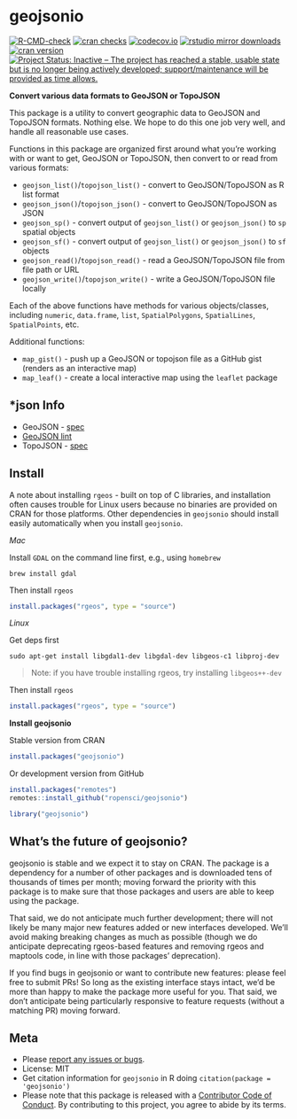 
<!-- README.md is generated from README.Rmd. Please edit that file -->

# geojsonio

<!-- badges: start -->

[![R-CMD-check](https://github.com/ropensci/geojsonio/workflows/R-CMD-check/badge.svg)](https://github.com/ropensci/geojsonio/actions?query=workflow%3AR-CMD-check)
[![cran
checks](https://badges.cranchecks.info/worst/geojsonio.svg)](https://cran.r-project.org/web/checks/check_results_geojsonio.html)
[![codecov.io](https://codecov.io/github/ropensci/geojsonio/coverage.svg?branch=main)](https://codecov.io/github/ropensci/geojsonio?branch=main)
[![rstudio mirror
downloads](https://cranlogs.r-pkg.org/badges/geojsonio)](https://github.com/r-hub/cranlogs.app)
[![cran
version](https://www.r-pkg.org/badges/version/geojsonio)](https://cran.r-project.org/package=geojsonio)
[![Project Status: Inactive – The project has reached a stable, usable
state but is no longer being actively developed; support/maintenance
will be provided as time
allows.](https://www.repostatus.org/badges/latest/inactive.svg)](https://www.repostatus.org/#inactive)
<!-- badges: end -->

**Convert various data formats to GeoJSON or TopoJSON**

This package is a utility to convert geographic data to GeoJSON and
TopoJSON formats. Nothing else. We hope to do this one job very well,
and handle all reasonable use cases.

Functions in this package are organized first around what you’re working
with or want to get, GeoJSON or TopoJSON, then convert to or read from
various formats:

- `geojson_list()`/`topojson_list()` - convert to GeoJSON/TopoJSON as R
  list format
- `geojson_json()`/`topojson_json()` - convert to GeoJSON/TopoJSON as
  JSON
- `geojson_sp()` - convert output of `geojson_list()` or
  `geojson_json()` to `sp` spatial objects
- `geojson_sf()` - convert output of `geojson_list()` or
  `geojson_json()` to `sf` objects
- `geojson_read()`/`topojson_read()` - read a GeoJSON/TopoJSON file from
  file path or URL
- `geojson_write()`/`topojson_write()` - write a GeoJSON/TopoJSON file
  locally

Each of the above functions have methods for various objects/classes,
including `numeric`, `data.frame`, `list`, `SpatialPolygons`,
`SpatialLines`, `SpatialPoints`, etc.

Additional functions:

- `map_gist()` - push up a GeoJSON or topojson file as a GitHub gist
  (renders as an interactive map)
- `map_leaf()` - create a local interactive map using the `leaflet`
  package

## \*json Info

- GeoJSON - [spec](https://www.rfc-editor.org/rfc/rfc7946)
- [GeoJSON lint](https://geojsonlint.com/)
- TopoJSON -
  [spec](https://github.com/topojson/topojson-specification/blob/master/README.md)

## Install

A note about installing `rgeos` - built on top of C libraries, and
installation often causes trouble for Linux users because no binaries
are provided on CRAN for those platforms. Other dependencies in
`geojsonio` should install easily automatically when you install
`geojsonio`.

*Mac*

Install `GDAL` on the command line first, e.g., using `homebrew`

    brew install gdal

Then install `rgeos`

``` r
install.packages("rgeos", type = "source")
```

*Linux*

Get deps first

    sudo apt-get install libgdal1-dev libgdal-dev libgeos-c1 libproj-dev

> Note: if you have trouble installing rgeos, try installing
> `libgeos++-dev`

Then install `rgeos`

``` r
install.packages("rgeos", type = "source")
```

**Install geojsonio**

Stable version from CRAN

``` r
install.packages("geojsonio")
```

Or development version from GitHub

``` r
install.packages("remotes")
remotes::install_github("ropensci/geojsonio")
```

``` r
library("geojsonio")
```

## What’s the future of geojsonio?

geojsonio is stable and we expect it to stay on CRAN. The package is a
dependency for a number of other packages and is downloaded tens of
thousands of times per month; moving forward the priority with this
package is to make sure that those packages and users are able to keep
using the package.

That said, we do not anticipate much further development; there will not
likely be many major new features added or new interfaces developed.
We’ll avoid making breaking changes as much as possible (though we do
anticipate deprecating rgeos-based features and removing rgeos and
maptools code, in line with those packages’ deprecation).

If you find bugs in geojsonio or want to contribute new features: please
feel free to submit PRs! So long as the existing interface stays intact,
we’d be more than happy to make the package more useful for you. That
said, we don’t anticipate being particularly responsive to feature
requests (without a matching PR) moving forward.

## Meta

- Please [report any issues or
  bugs](https://github.com/ropensci/geojsonio/issues).
- License: MIT
- Get citation information for `geojsonio` in R doing
  `citation(package = 'geojsonio')`
- Please note that this package is released with a [Contributor Code of
  Conduct](https://ropensci.org/code-of-conduct/). By contributing to
  this project, you agree to abide by its terms.
